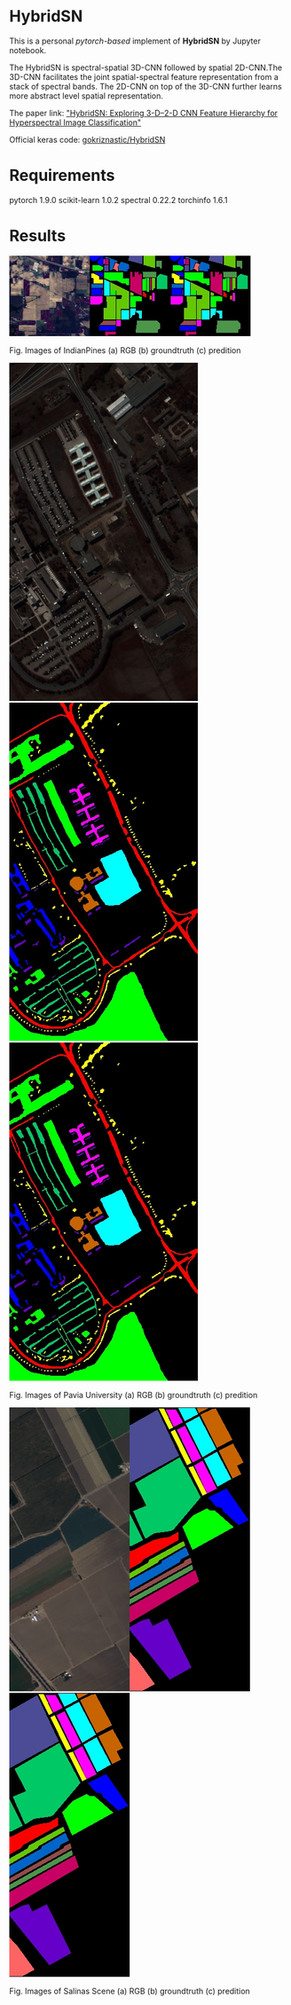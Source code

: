 # **HybridSN**

This is a personal *pytorch-based* implement of **HybridSN** by Jupyter notebook.

The HybridSN is spectral-spatial 3D-CNN followed by spatial 2D-CNN.The 3D-CNN facilitates the joint spatial-spectral feature representation from a stack of spectral bands. The 2D-CNN on top of the 3D-CNN further learns more abstract level spatial representation.

The paper link: ["HybridSN: Exploring 3-D–2-D CNN Feature Hierarchy for Hyperspectral Image Classification"](https://ieeexplore.ieee.org/document/8736016)

Official keras code: [gokriznastic/HybridSN
](https://github.com/gokriznastic/HybridSN)

# Requirements

pytorch 1.9.0
scikit-learn 1.0.2
spectral 0.22.2
torchinfo 1.6.1

# Results


<img src="results/IP_RGB_origin.jpg"><img src="results/IP_gt.jpg"><img src="results/IP/prediction_MASKED.jpg">

Fig. Images of IndianPines (a) RGB  (b) groundtruth  (c) predition

<img src="results/PU_RGB_origin.jpg"><img src="results/PU_gt.jpg"><img src="results/PU/prediction_MASKED.jpg">

Fig. Images of Pavia University (a) RGB  (b) groundtruth  (c) predition

<img src="results/SA_RGB_origin.jpg"><img src="results/SA_gt.jpg"><img src="results/SA/prediction_MASKED.jpg">

Fig. Images of Salinas Scene (a) RGB  (b) groundtruth  (c) predition
